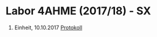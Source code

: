 # Labor 4AHME (2017/18) - SX

1. Einheit, 10.10.2017 [Protokoll](https://github.com/HTLMechatronics/m14-la1-sx/blob/knarom14/Protokoll_10-10-17.md)
